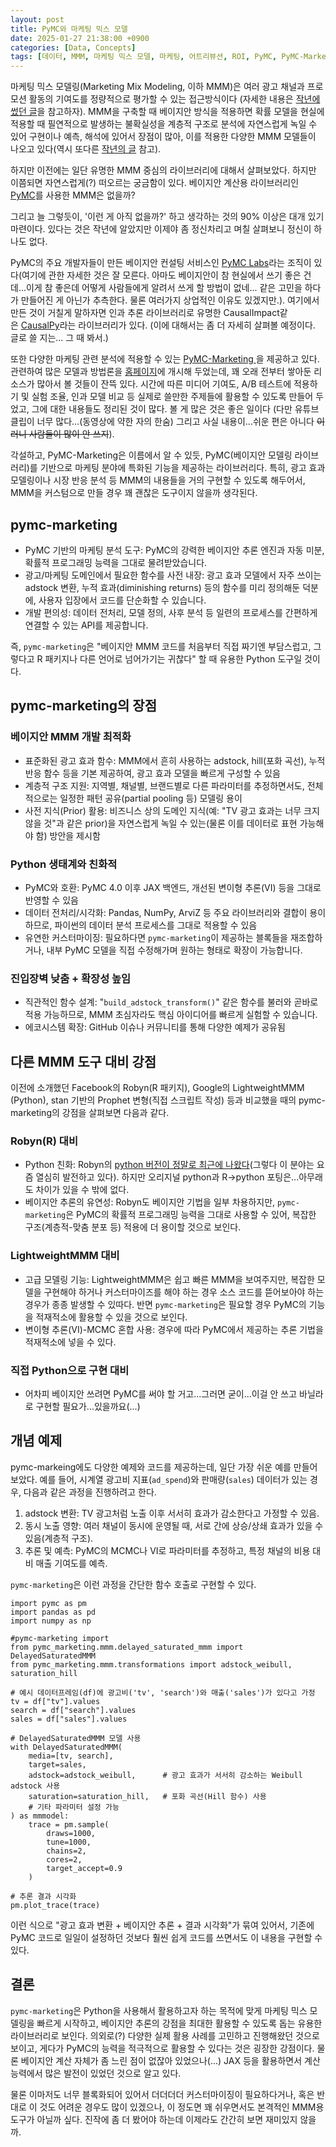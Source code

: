 ```yaml
---
layout: post
title: PyMC와 마케팅 믹스 모델
date: 2025-01-27 21:38:00 +0900
categories: [Data, Concepts]
tags: [데이터, MMM, 마케팅 믹스 모델, 마케팅, 어트리뷰션, ROI, PyMC, PyMC-Marketing, CausalPy]
---
```


마케팅 믹스 모델링(Marketing Mix Modeling, 이하 MMM)은 여러 광고 채널과 프로모션 활동의 기여도를 정량적으로 평가할 수 있는 접근방식이다 (자세한 내용은 [작년에 썼던 글](https://cojette.github.io/posts/mmm1/)을 참고하자). MMM을 구축할 때 베이지안 방식을 적용하면 확률 모델을 현실에 적용할 때 필연적으로 발생하는 불확실성을 계층적 구조로 분석에 자연스럽게 녹일 수 있어 구현이나 예측, 해석에 있어서 장점이 많아, 이를 적용한 다양한 MMM 모델들이 나오고 있다(역시 또다른 [작년의 글](https://cojette.github.io/posts/mmm2/) 참고).

하지만 이전에는 일단 유명한 MMM 중심의 라이브러리에 대해서 살펴보았다. 하지만 이쯤되면 자연스럽게(?) 떠오르는 궁금함이 있다. 베이지안 계산용 라이브러리인 [PyMC](https://www.pymc.io/welcome.html)를 사용한 MMM은 없을까?

그리고 늘 그렇듯이, '이런 게 아직 없을까?' 하고 생각하는 것의 90% 이상은 대개 있기 마련이다. 있다는 것은 작년에 알았지만 이제야 좀 정신차리고 며칠 살펴보니 정신이 하나도 없다.

PyMC의 주요 개발자들이 만든 베이지안 컨설팅 서비스인 [PyMC Labs](https://www.pymc-labs.com/)라는 조직이 있다(여기에 관한 자세한 것은 잘 모른다. 아마도 베이지안이 참 현실에서 쓰기 좋은 건데...이게 참 좋은데 어떻게 사람들에게 알려서 쓰게 할 방법이 없네... 같은 고민을 하다가 만들어진 게 아닌가 추측한다. 물론 여러가지 상업적인 이유도 있겠지만.). 
여기에서 만든 것이 거칠게 말하자면 인과 추론 라이브러리로 유명한 CausalImpact같은 [CausalPy](https://github.com/pymc-labs/CausalPy)라는 라이브러리가 있다. (이에 대해서는 좀 더 자세히 살펴볼 예정이다. 글로 쓸 지는... 그 때 봐서.)

또한 다양한 마케팅 관련 분석에 적용할 수 있는 [PyMC-Marketing ](https://github.com/pymc-labs/pymc-marketing)을 제공하고 있다. 관련하여 많은 모델과 방법론을 [홈페이지](https://www.pymc-marketing.io/en/stable/index.html)에 개시해 두었는데, 꽤 오래 전부터 쌓아둔 리소스가 많아서 볼 것들이 잔뜩 있다. 
시간에 따른 미디어 기여도, A/B 테스트에 적용하기 및 실험 조율, 인과 모델 비교 등 실제로 쓸만한 주제들에 활용할 수 있도록 만들어 두었고, 그에 대한 내용들도 정리된 것이 많다. 볼 게 많은 것은 좋은 일이다 (다만 유튜브 클립이 너무 많다...(동영상에 약한 자의 한숨) 그리고 사실 내용이...쉬운 편은 아니다 ~~이러니 사람들이 많이 안 쓰지~~).

각설하고, PyMC-Marketing은 이름에서 알 수 있듯, PyMC(베이지안 모델링 라이브러리)를 기반으로 마케팅 분야에 특화된 기능을 제공하는 라이브러리다. 특히, 광고 효과 모델링이나 시장 반응 분석 등 MMM의 내용들을 거의 구현할 수 있도록 해두어서, MMM을 커스텀으로 만들 경우 꽤 괜찮은 도구이지 않을까 생각된다.

## pymc-marketing

-   PyMC 기반의 마케팅 분석 도구: PyMC의 강력한 베이지안 추론 엔진과 자동 미분, 확률적 프로그래밍 능력을 그대로 물려받았습니다.
-   광고/마케팅 도메인에서 필요한 함수를 사전 내장: 광고 효과 모델에서 자주 쓰이는 adstock 변환, 누적 효과(diminishing returns) 등의 함수를 미리 정의해둔 덕분에, 사용자 입장에서 코드를 단순화할 수 있습니다.
-   개발 편의성: 데이터 전처리, 모델 정의, 사후 분석 등 일련의 프로세스를 간편하게 연결할 수 있는 API를 제공합니다.

즉, `pymc-marketing`은 "베이지안 MMM 코드를 처음부터 직접 짜기엔 부담스럽고, 그렇다고 R 패키지나 다른 언어로 넘어가기는 귀찮다" 할 때 유용한 Python 도구일 것이다.


## pymc-marketing의 장점

### 베이지안 MMM 개발 최적화

-   표준화된 광고 효과 함수: MMM에서 흔히 사용하는 adstock, hill(포화 곡선), 누적 반응 함수 등을 기본 제공하여, 광고 효과 모델을 빠르게 구성할 수 있음
-   계층적 구조 지원: 지역별, 채널별, 브랜드별로 다른 파라미터를 추정하면서도, 전체적으로는 일정한 패턴 공유(partial pooling 등) 모델링 용이
-   사전 지식(Prior) 활용: 비즈니스 상의 도메인 지식(예: "TV 광고 효과는 너무 크지 않을 것"과 같은 prior)을 자연스럽게 녹일 수 있는(물론 이를 데이터로 표현 가능해야 함) 방안을 제시함

### Python 생태계와 친화적

-   PyMC와 호환: PyMC 4.0 이후 JAX 백엔드, 개선된 변이형 추론(VI) 등을 그대로 반영할 수 있음
-   데이터 전처리/시각화: Pandas, NumPy, ArviZ 등 주요 라이브러리와 결합이 용이하므로, 파이썬의 데이터 분석 프로세스를 그대로 적용할 수 있음
-   유연한 커스터마이징: 필요하다면 `pymc-marketing`이 제공하는 블록들을 재조합하거나, 내부 PyMC 모델을 직접 수정해가며 원하는 형태로 확장이 가능합니다.

###  진입장벽 낮춤 + 확장성 높임

-   직관적인 함수 설계: "`build_adstock_transform()`" 같은 함수를 불러와 곧바로 적용 가능하므로, MMM 초심자라도 핵심 아이디어를 빠르게 실험할 수 있습니다.
-   에코시스템 확장: GitHub 이슈나 커뮤니티를 통해 다양한 예제가 공유됨




## 다른 MMM 도구 대비 강점

이전에 소개했던 Facebook의 Robyn(R 패키지), Google의 LightweightMMM (Python), stan 기반의 Prophet 변형(직접 스크립트 작성) 등과 비교했을 때의 pymc-marketing의 강점을 살펴보면 다음과 같다.

### Robyn(R) 대비

-   Python 친화: Robyn의 [python 버전이 정말로 최근에 나왔다](https://developers.facebook.com/blog/post/2024/12/19/announcing-the-python-version-of-project-robyn/?locale=ko_KR)(그렇다 이 분야는 요즘 열심히 발전하고 있다). 하지만 오리지널 python과 R->python 포팅은...아무래도 차이가 있을 수 밖에 없다.
-   베이지안 추론의 유연성: Robyn도 베이지안 기법을 일부 차용하지만, `pymc-marketing`은 PyMC의 확률적 프로그래밍 능력을 그대로 사용할 수 있어, 복잡한 구조(계층적-맞춤 분포 등) 적용에 더 용이할 것으로 보인다.

### LightweightMMM 대비
-   고급 모델링 기능: LightweightMMM은 쉽고 빠른 MMM을 보여주지만, 복잡한 모델을 구현해야 하거나 커스터마이즈를 해야 하는 경우 소스 코드를 뜯어보아야 하는 경우가 종종 발생할 수 있따다. 반면 `pymc-marketing`은 필요할 경우 PyMC의 기능을 적재적소에 활용할 수 있을 것으로 보인다.
-   변이형 추론(VI)-MCMC 혼합 사용: 경우에 따라 PyMC에서 제공하는 추론 기법을 적재적소에 넣을 수 있다.

### 직접 Python으로 구현 대비

-   어차피 베이지안 쓰려면 PyMC를 써야 할 거고...그러면 굳이...이걸 안 쓰고 바닐라로 구현할 필요가...있을까요(...)



## 개념 예제

pymc-markeing에도 다양한 예제와 코드를 제공하는데, 일단 가장 쉬운 예를 만들어 보았다. 예를 들어, 시계열 광고비 지표(`ad_spend`)와 판매량(`sales`) 데이터가 있는 경우, 다음과 같은 과정을 진행하려고 한다.

1.  adstock 변환: TV 광고처럼 노출 이후 서서히 효과가 감소한다고 가정할 수 있음.
2.  동시 노출 영향: 여러 채널이 동시에 운영될 때, 서로 간에 상승/상쇄 효과가 있을 수 있음(계층적 구조).
3.  추론 및 예측: PyMC의 MCMC나 VI로 파라미터를 추정하고, 특정 채널의 비용 대비 매출 기여도를 예측.

`pymc-marketing`은 이런 과정을 간단한 함수 호출로 구현할 수 있다.

```
import pymc as pm
import pandas as pd
import numpy as np

#pymc-marketing import
from pymc_marketing.mmm.delayed_saturated_mmm import DelayedSaturatedMMM
from pymc_marketing.mmm.transformations import adstock_weibull, saturation_hill

# 예시 데이터프레임(df)에 광고비('tv', 'search')와 매출('sales')가 있다고 가정
tv = df["tv"].values
search = df["search"].values
sales = df["sales"].values

# DelayedSaturatedMMM 모델 사용
with DelayedSaturatedMMM(
    media=[tv, search],
    target=sales,
    adstock=adstock_weibull,      # 광고 효과가 서서히 감소하는 Weibull adstock 사용
    saturation=saturation_hill,   # 포화 곡선(Hill 함수) 사용
    # 기타 파라미터 설정 가능
) as mmmodel:
    trace = pm.sample(
        draws=1000,
        tune=1000,
        chains=2,
        cores=2,
        target_accept=0.9
    )

# 추론 결과 시각화
pm.plot_trace(trace)

```

이런 식으로 "광고 효과 변환 + 베이지안 추론 + 결과 시각화"가 묶여 있어서, 기존에 PyMC 코드로 일일이 설정하던 것보다 훨씬 쉽게 코드를 쓰면서도 이 내용을 구현할 수 있다.



## 결론


`pymc-marketing`은 Python을 사용해서 활용하고자 하는 목적에 맞게 마케팅 믹스 모델링을 빠르게 시작하고, 베이지안 추론의 강점을 최대한 활용할 수 있도록 돕는 유용한 라이브러리로 보인다. 의외로(?) 다양한 실제 활용 사례를 고민하고 진행해왔던 것으로 보이고, 게다가 PyMC의 능력을 적극적으로 활용할 수 있다는 것은 굉장한 강점이다. 물론 베이지안 계산 자체가 좀 느린 점이 없잖아 있었으나(...) JAX 등을 활용하면서 계산 능력에서 많은 발전이 있었던 것으로 알고 있다.

물론 이마저도 너무 블록화되어 있어서 더더더더 커스터마이징이 필요하다거나, 혹은 반대로 이 것도 어려운 경우도 많이 있겠으나, 이 정도면 꽤 쉬우면서도 본격적인 MMM용 도구가 아닐까 싶다. 진작에 좀 더 봤어야 하는데 이제라도 간간히 보면 재미있지 않을까.
